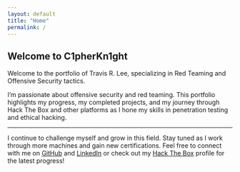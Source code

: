 ```yaml
---
layout: default
title: "Home"
permalink: /
---
```


## Welcome to C1pherKn1ght

Welcome to the portfolio of Travis R. Lee, specializing in Red Teaming and Offensive Security tactics.

I’m passionate about offensive security and red teaming. This portfolio highlights my progress, my completed projects, and my journey through Hack The Box and other platforms as I hone my skills in penetration testing and ethical hacking.

---
I continue to challenge myself and grow in this field. Stay tuned as I work through more machines and gain new certifications. Feel free to connect with me on [GitHub](https://github.com/Travrl12) and [LinkedIn](https://www.linkedin.com/in/travisrlee) or check out my [Hack The Box](https://app.hackthebox.com/profile/2105172) profile for the latest progress!
